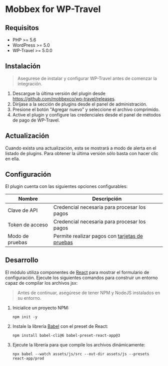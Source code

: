 # Mobbex for WP-Travel

## Requisitos
* PHP >= 5.6
* WordPress >= 5.0
* WP-Travel >= 5.0.0

## Instalación
> Asegurese de instalar y configurar WP-Travel antes de comenzar la integración.
1. Descargue la última versión del plugin desde https://github.com/mobbexco/wp-travel/releases.
2. Diríjase a la sección de plugins desde el panel de administración.
3. Presione el botón "Agregar nuevo" y seleccione el archivo comprimido.
4. Active el plugin y configure las credenciales desde el panel de métodos de pago de WP-Travel.

## Actualización
Cuando exista una actualización, esta se mostrará a modo de alerta en el listado de plugins. Para obtener la última versión sólo basta con hacer clic en ella.

## Configuración
El plugin cuenta con las siguientes opciones configurables:
<table>
<thead>
  <tr>
    <th>Nombre</th>
    <th>Descripción</th>
  </tr>
</thead>
<tbody>
  <tr>
    <td>Clave de API</td>
    <td>Credencial necesaria para procesar los pagos</td>
  </tr>
  <tr>
    <td>Token de acceso</td>
    <td>Credencial necesaria para procesar los pagos</td>
  </tr>
  <tr>
    <td>Modo de pruebas</td>
    <td>Permite realizar pagos con  <a href="https://mobbex.dev/tarjetas-de-prueba">tarjetas de pruebas</a></td>
  </tr>
  <tr>
</tbody>
</table>

## Desarrollo
El módulo utiliza componentes de [React](https://reactjs.org/) para mostrar el formulario de configuración.
Ejecute los siguientes comandos para construir un entorno capaz de compilar los archivos jsx:
> Antes de continuar, asegúrese de tener NPM y NodeJS instalados en su entorno.

1. Inicialice un proyecto NPM:
    ```
    npm init -y
    ```
2. Instale la librería [Babel](https://www.npmjs.com/package/@babel/cli) con el preset de React:
    ```
    npm install babel-cli@6 babel-preset-react-app@3
    ```
3. Ejecute la librería para que compile los archivos dinámicamente:
    ```
    npx babel --watch assets/js/src --out-dir assets/js --presets react-app/prod
    ```
